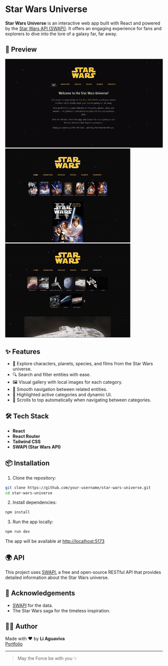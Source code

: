 # Star Wars Universe

**Star Wars Universe** is an interactive web app built with React and powered by the [Star Wars API (SWAPI)](https://swapi.py4e.com/). It offers an engaging experience for fans and explorers to dive into the lore of a galaxy far, far away.

## 📸 Preview

![Star Wars Universe screenshot](screenshots/swUniverse_gif_1.gif)
![Star Wars Universe screenshot](screenshots/swUniverse_gif_2.gif)
![Star Wars Universe screenshot](screenshots/swUniverse_gif_3.gif)
## ✨ Features

- 🌌 Explore characters, planets, species, and films from the Star Wars universe.
- 🔍 Search and filter entities with ease.
- 🖼️ Visual gallery with local images for each category.
- 🎯 Smooth navigation between related entities.
- 🎨 Highlighted active categories and dynamic UI.
- 🚀 Scrolls to top automatically when navigating between categories.


## 🛠️ Tech Stack

- **React**
- **React Router**
- **Tailwind CSS**
- **SWAPI (Star Wars API)**

## 📦 Installation

1. Clone the repository:

```bash
git clone https://github.com/your-username/star-wars-universe.git
cd star-wars-universe
```

2. Install dependencies:

```bash
npm install
```

3. Run the app locally:

```bash
npm run dev
```

The app will be available at [http://localhost:5173](http://localhost:5173)

## 🌍 API

This project uses [SWAPI](https://swapi.py4e.com/), a free and open-source RESTful API that provides detailed information about the Star Wars universe.

## 🙌 Acknowledgements

- [SWAPI](https://swapi.py4e.com/) for the data.
- The Star Wars saga for the timeless inspiration.

## 🧑‍🚀 Author

Made with ❤️ by **Li Aguaviva**  
[Portfolio](https://li_aguaviva.artstation.com)

---

> May the Force be with you ✨
